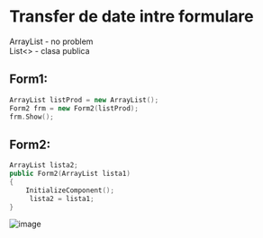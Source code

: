 # Transfer de date intre formulare
ArrayList - no problem</br>
List<> - clasa publica</br>

## Form1:
```cpp
ArrayList listProd = new ArrayList();
Form2 frm = new Form2(listProd);
frm.Show();
```

## Form2:
```cpp
ArrayList lista2;
public Form2(ArrayList lista1)
{
    InitializeComponent();
     lista2 = lista1;
}
```
![image](https://user-images.githubusercontent.com/60271540/115414607-d909df00-a1fe-11eb-95f4-679eabe82006.png)
